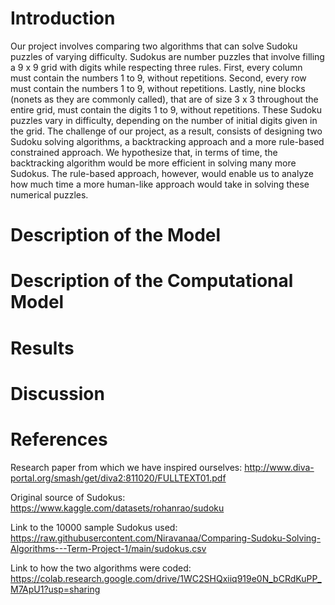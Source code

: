 # Introduction

Our project involves comparing two algorithms that can solve Sudoku puzzles of varying difficulty. Sudokus are number puzzles that involve filling a 9 x 9 grid with digits while respecting three rules. First, every column must contain the numbers 1 to 9, without repetitions. Second, every row must contain the numbers 1 to 9, without repetitions. Lastly, nine blocks (nonets as they are commonly called), that are of size 3 x 3 throughout the entire grid, must contain the digits 1 to 9, without repetitions. These Sudoku puzzles vary in difficulty, depending on the number of initial digits given in the grid. The challenge of our project, as a result, consists of designing two Sudoku solving algorithms, a backtracking approach and a more rule-based constrained approach. We hypothesize that, in terms of time, the backtracking algorithm would be more efficient in solving many more Sudokus. The rule-based approach, however, would enable us to analyze how much time a more human-like approach would take in solving these numerical puzzles.
  
# Description of the Model

# Description of the Computational Model

# Results

# Discussion

# References
Research paper from which we have inspired ourselves:
http://www.diva-portal.org/smash/get/diva2:811020/FULLTEXT01.pdf

Original source of Sudokus:
https://www.kaggle.com/datasets/rohanrao/sudoku

Link to the 10000 sample Sudokus used:
https://raw.githubusercontent.com/Niravanaa/Comparing-Sudoku-Solving-Algorithms---Term-Project-1/main/sudokus.csv

Link to how the two algorithms were coded:
https://colab.research.google.com/drive/1WC2SHQxiiq919e0N_bCRdKuPP_M7ApU1?usp=sharing
